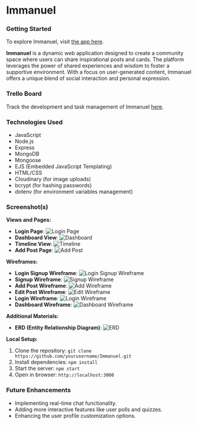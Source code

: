 # Immanuel

### Getting Started

To explore Immanuel, visit [the app here](https://immanuel-j0sr.onrender.com/).

**Immanuel** is a dynamic web application designed to create a community space where users can share inspirational posts and cards. The platform leverages the power of shared experiences and wisdom to foster a supportive environment. With a focus on user-generated content, Immanuel offers a unique blend of social interaction and personal expression.

### Trello Board

Track the development and task management of Immanuel [here](https://trello.com/invite/b/xiH77fIh/84f8e92db1d7784d519e8d1915958124/immanuel).

### Technologies Used

- JavaScript
- Node.js
- Express
- MongoDB
- Mongoose
- EJS (Embedded JavaScript Templating)
- HTML/CSS
- Cloudinary (for image uploads)
- bcrypt (for hashing passwords)
- dotenv (for environment variables management)

### Screenshot(s)

**Views and Pages:**
- **Login Page**: ![Login Page](https://imgur.com/sObSiWx.png)
- **Dashboard View**: ![Dashboard](https://imgur.com/BUH6BrG.png)
- **Timeline View**: ![Timeline](https://imgur.com/nJBesCP.png)
- **Add Post Page**: ![Add Post](https://imgur.com/MYWFHki.png)

**Wireframes:**
- **Login Signup Wireframe**: ![Login Signup Wireframe](https://imgur.com/uRdW2OB.png)
- **Signup Wireframe**: ![Signup Wireframe](https://imgur.com/K9sCuqt.png)
- **Add Post Wireframe**: ![Add Wireframe](https://imgur.com/FZn8qpN.png)
- **Edit Post Wireframe**: ![Edit Wireframe](https://imgur.com/aVjKl22.png)
- **Login Wireframe**: ![Login Wireframe](https://imgur.com/2GyYrIH.png)
- **Dashboard Wireframe**: ![Dashboard Wireframe](https://imgur.com/MU06ee5.png)

**Additional Materials:**
- **ERD (Entity Relationship Diagram)**: ![ERD](https://imgur.com/lxjrkqw.png)

**Local Setup:**
1. Clone the repository: `git clone https://github.com/yourusername/Immanuel.git`
2. Install dependencies: `npm install`
3. Start the server: `npm start`
4. Open in browser: `http://localhost:3000`

### Future Enhancements

- Implementing real-time chat functionality.
- Adding more interactive features like user polls and quizzes.
- Enhancing the user profile customization options.
